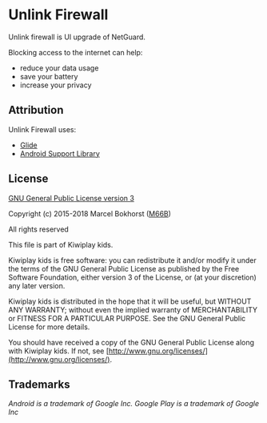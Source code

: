 # Unlink Firewall

Unlink firewall is UI upgrade of NetGuard.

Blocking access to the internet can help:

* reduce your data usage
* save your battery
* increase your privacy

Attribution
-----------

Unlink Firewall uses:

* [Glide](https://bumptech.github.io/glide/)
* [Android Support Library](https://developer.android.com/tools/support-library/)

License
-------

[GNU General Public License version 3](http://www.gnu.org/licenses/gpl.txt)

Copyright (c) 2015-2018 Marcel Bokhorst ([M66B](https://contact.faircode.eu/))

All rights reserved

This file is part of Kiwiplay kids.

Kiwiplay kids is free software: you can redistribute it and/or modify
it under the terms of the GNU General Public License as published by
the Free Software Foundation, either version 3 of the License, or
(at your discretion) any later version.

Kiwiplay kids is distributed in the hope that it will be useful,
but WITHOUT ANY WARRANTY; without even the implied warranty of
MERCHANTABILITY or FITNESS FOR A PARTICULAR PURPOSE.  See the
GNU General Public License for more details.

You should have received a copy of the GNU General Public License
along with Kiwiplay kids. If not, see [http://www.gnu.org/licenses/](http://www.gnu.org/licenses/).

Trademarks
----------

*Android is a trademark of Google Inc. Google Play is a trademark of Google Inc*
